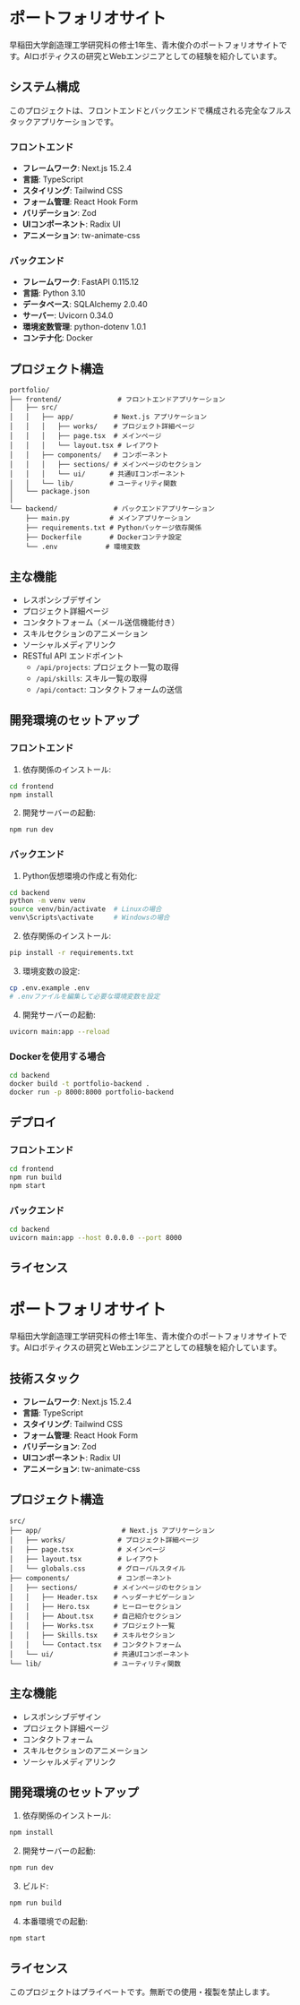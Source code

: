 # ポートフォリオサイト

早稲田大学創造理工学研究科の修士1年生、青木俊介のポートフォリオサイトです。AIロボティクスの研究とWebエンジニアとしての経験を紹介しています。

## システム構成

このプロジェクトは、フロントエンドとバックエンドで構成される完全なフルスタックアプリケーションです。

### フロントエンド

- **フレームワーク**: Next.js 15.2.4
- **言語**: TypeScript
- **スタイリング**: Tailwind CSS
- **フォーム管理**: React Hook Form
- **バリデーション**: Zod
- **UIコンポーネント**: Radix UI
- **アニメーション**: tw-animate-css

### バックエンド

- **フレームワーク**: FastAPI 0.115.12
- **言語**: Python 3.10
- **データベース**: SQLAlchemy 2.0.40
- **サーバー**: Uvicorn 0.34.0
- **環境変数管理**: python-dotenv 1.0.1
- **コンテナ化**: Docker

## プロジェクト構造

```
portfolio/
├── frontend/              # フロントエンドアプリケーション
│   ├── src/
│   │   ├── app/          # Next.js アプリケーション
│   │   │   ├── works/    # プロジェクト詳細ページ
│   │   │   ├── page.tsx  # メインページ
│   │   │   └── layout.tsx # レイアウト
│   │   ├── components/   # コンポーネント
│   │   │   ├── sections/ # メインページのセクション
│   │   │   └── ui/      # 共通UIコンポーネント
│   │   └── lib/         # ユーティリティ関数
│   └── package.json
│
└── backend/              # バックエンドアプリケーション
    ├── main.py          # メインアプリケーション
    ├── requirements.txt # Pythonパッケージ依存関係
    ├── Dockerfile       # Dockerコンテナ設定
    └── .env            # 環境変数
```

## 主な機能

- レスポンシブデザイン
- プロジェクト詳細ページ
- コンタクトフォーム（メール送信機能付き）
- スキルセクションのアニメーション
- ソーシャルメディアリンク
- RESTful API エンドポイント
  - `/api/projects`: プロジェクト一覧の取得
  - `/api/skills`: スキル一覧の取得
  - `/api/contact`: コンタクトフォームの送信

## 開発環境のセットアップ

### フロントエンド

1. 依存関係のインストール:
```bash
cd frontend
npm install
```

2. 開発サーバーの起動:
```bash
npm run dev
```

### バックエンド

1. Python仮想環境の作成と有効化:
```bash
cd backend
python -m venv venv
source venv/bin/activate  # Linuxの場合
venv\Scripts\activate     # Windowsの場合
```

2. 依存関係のインストール:
```bash
pip install -r requirements.txt
```

3. 環境変数の設定:
```bash
cp .env.example .env
# .envファイルを編集して必要な環境変数を設定
```

4. 開発サーバーの起動:
```bash
uvicorn main:app --reload
```

### Dockerを使用する場合

```bash
cd backend
docker build -t portfolio-backend .
docker run -p 8000:8000 portfolio-backend
```

## デプロイ

### フロントエンド
```bash
cd frontend
npm run build
npm start
```

### バックエンド
```bash
cd backend
uvicorn main:app --host 0.0.0.0 --port 8000
```

## ライセンス

# ポートフォリオサイト

早稲田大学創造理工学研究科の修士1年生、青木俊介のポートフォリオサイトです。AIロボティクスの研究とWebエンジニアとしての経験を紹介しています。

## 技術スタック

- **フレームワーク**: Next.js 15.2.4
- **言語**: TypeScript
- **スタイリング**: Tailwind CSS
- **フォーム管理**: React Hook Form
- **バリデーション**: Zod
- **UIコンポーネント**: Radix UI
- **アニメーション**: tw-animate-css

## プロジェクト構造

```
src/
├── app/                    # Next.js アプリケーション
│   ├── works/             # プロジェクト詳細ページ
│   ├── page.tsx           # メインページ
│   ├── layout.tsx         # レイアウト
│   └── globals.css        # グローバルスタイル
├── components/            # コンポーネント
│   ├── sections/         # メインページのセクション
│   │   ├── Header.tsx    # ヘッダーナビゲーション
│   │   ├── Hero.tsx      # ヒーローセクション
│   │   ├── About.tsx     # 自己紹介セクション
│   │   ├── Works.tsx     # プロジェクト一覧
│   │   ├── Skills.tsx    # スキルセクション
│   │   └── Contact.tsx   # コンタクトフォーム
│   └── ui/               # 共通UIコンポーネント
└── lib/                  # ユーティリティ関数
```

## 主な機能

- レスポンシブデザイン
- プロジェクト詳細ページ
- コンタクトフォーム
- スキルセクションのアニメーション
- ソーシャルメディアリンク

## 開発環境のセットアップ

1. 依存関係のインストール:
```bash
npm install
```

2. 開発サーバーの起動:
```bash
npm run dev
```

3. ビルド:
```bash
npm run build
```

4. 本番環境での起動:
```bash
npm start
```

## ライセンス

このプロジェクトはプライベートです。無断での使用・複製を禁止します。
